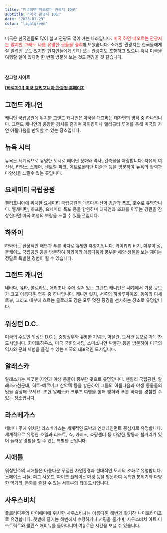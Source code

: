 ```yaml
---
title: "미국하면 떠오르는 관광지 10곳"
subtitle: "미국 관광지 10곳"
date: "2023-01-29"
color: "lightgreen"
---
```


<p style="text-align: justify;" data-ke-size="size16">미국은 한국인들도 많이 살고 관광도 많이 가는 나라입니다. <span style="color: #ee2323;">미국 하면 떠오르는 관광지는 많지만 그래도 나름 유명한 곳들을 정리</span>해 보았습니다. 소개할 관광지는 한국들에게 잘 알려진 곳도 있지만 현지인들에게 인기 있는 관광지도 포함하고 있으니 혹시 미국을 여행할 일이 있다면 한 번쯤 방문해 보는 것도 괜찮을 것 같습니다.</p>
<p style="text-align: justify;" data-ke-size="size16"></p><br/>
<p style="text-align: justify;" data-ke-size="size16"><b>참고할 사이트</b></p>
<p style="text-align: justify;" data-ke-size="size16"><b><a href="https://www.visitcalifornia.com/kr/"><b>[바로가기] 미국 캘리포니아 관광청 홈페이지</b></a></b></p>
<p style="text-align: justify;" data-ke-size="size16"></p>
<h2 style="text-align: justify;" data-ke-size="size26"><b>그랜드 캐니언</b></h2>
<p style="text-align: justify;" data-ke-size="size16">캐니언 국립공원에 위치한 그랜드 캐니언은 미국을 대표하는 대자연의 명작 중 하나입니다. 그랜드 캐니언의 웅장한 경치를 즐기며 하이킹이나 헬리콥터 투어를 통해 미국의 자연 아름다움을 만끽할 수 있는 장소입니다.</p>
<p style="text-align: justify;" data-ke-size="size16"></p>
<h2 style="text-align: justify;" data-ke-size="size26"><b>뉴욕 시티</b></h2>
<p style="text-align: justify;" data-ke-size="size16">뉴욕은 세계적으로 유명한 도시로 빼어난 문화와 역사, 건축물을 자랑합니다. 자유의 여신상, 타임스 스퀘어, 센트럴 파크, 메트로폴리탄 미술관 등을 방문하여 뉴욕의 활력과 다양성을 느낄수 있는 곳입니다.</p>
<p style="text-align: justify;" data-ke-size="size16"></p>
<h2 style="text-align: justify;" data-ke-size="size26"><b>요세미티 국립공원</b></h2>
<p style="text-align: justify;" data-ke-size="size16">캘리포니아에 위치한 요세미티 국립공원은 아름다운 산악 경관과 폭포, 호수로 유명합니다. 엘캐피탄, 하프돔, 요세미티 폭포 등을 탐험하며 대자연과 조화를 이루는 경관을 감상한다면 미국 여행의 보람을 느낄 수 있을 것입니다.</p>
<p style="text-align: justify;" data-ke-size="size16"></p>
<h2 style="text-align: justify;" data-ke-size="size26"><b>하와이</b></h2>
<p style="text-align: justify;" data-ke-size="size16">하와이는 환상적인 해변과 푸른 바다로 유명한 휴양지입니다. 와이키키 비치, 마우이 섬, 볼케이노 국립공원 등을 방문하여 하와이의 아름다움과 풍부한 해양 생물을 보는 재미는 정말로 특별한 경험이 될 수 있습니다.</p>
<p style="text-align: justify;" data-ke-size="size16"></p>
<h2 style="text-align: justify;" data-ke-size="size26"><b>그랜드 캐니언</b></h2>
<p style="text-align: justify;" data-ke-size="size16">네바다, 유타, 콜로라도, 애리조나 주에 걸쳐 있는 그랜드 캐니언은 세계에서 가장 규모가 크고 아름다운 협곡 중 하나입니다. 캐니언 릿지, 서쪽의 하비루파이즈, 동쪽의 디새트뷰, 그리고 내부에 흐르는 콜로라도 강은 모두 멋진 풍경을 선사하는 장소로 유명합니다.</p>
<p style="text-align: justify;" data-ke-size="size16"></p>
<h2 style="text-align: justify;" data-ke-size="size26"><b>워싱턴 D.C.</b></h2>
<p style="text-align: justify;" data-ke-size="size16">미국의 수도인 워싱턴 D.C.는 중앙정부와 유명한 기념관, 박물관, 도서관 등으로 가득 찬 도시입니다. 화이트하우스, 미국 국회의사당, 스미소니언 박물관 등을 방문하여 미국의 역사와 문화 체험을 즐길 수 있는 미국의 대표적인 도시입니다.</p>
<p style="text-align: justify;" data-ke-size="size16"></p>
<h2 style="text-align: justify;" data-ke-size="size26"><b>알래스카</b></h2>
<p style="text-align: justify;" data-ke-size="size16">알래스카는 깨끗한 자연과 야생 동물이 풍부한 곳으로 유명합니다. 덴알리 국립공원, 알래스카천문대, 히트-예르버그 산악맥 등을 방문하여 그들의 아름다움과 야생 동물들의 멋을 감상해 보세요. 또한 알래스카 크루즈 여행을 통해 빙하와 푸른 바다를 경험할 수 있는 장소입니다.</p>
<p style="text-align: justify;" data-ke-size="size16"></p>
<h2 style="text-align: justify;" data-ke-size="size26"><b>라스베가스</b></h2>
<p style="text-align: justify;" data-ke-size="size16">네바다 주에 위치한 라스베가스는 세계적인 도박과 엔터테인먼트 중심지로 유명합니다. 세계적으로 유명한 호텔과 리조트, 쇼, 카지노, 쇼핑센터 등 다양한 활동과 볼거리가 있어 놀라운 경험을 할 수 있는 특별한 곳입니다.</p>
<p style="text-align: justify;" data-ke-size="size16"></p>
<h2 style="text-align: justify;" data-ke-size="size26"><b>시애틀</b></h2>
<p style="text-align: justify;" data-ke-size="size16">워싱턴주의 시애틀은 아름다운 푸짐한 자연환경과 현대적인 도시의 조화로 유명합니다. 스페이스 니들, 퍼그 사운드, 파이크 플레이스 마켓 등을 방문하여 독특한 분위기와 다양한 먹거리, 문화를 즐길 수 있는 서북부의 최대 도시입니다.</p>
<p style="text-align: justify;" data-ke-size="size16"></p>
<h2 style="text-align: justify;" data-ke-size="size26"><b>사우스비치</b></h2>
<p style="text-align: justify;" data-ke-size="size16">플로리다주의 마이애미에 위치한 사우스비치는 아름다운 해변과 활기찬 나이트라이프로 유명합니다. 햇볕에 즐기는 해변에서 수영하거나 서핑을 즐기며, 사우스비치 아트 디스트릭트와 콜린스 애비뉴를 돌아다니며 여유로운 시간을 보낼 수 있습니다.</p>
<br/>